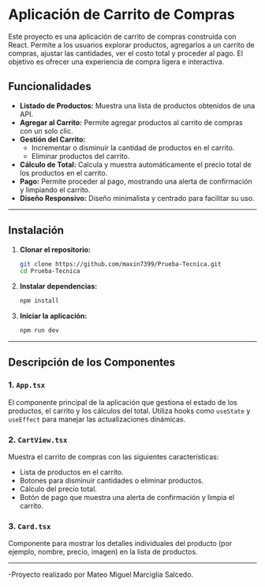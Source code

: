 # Aplicación de Carrito de Compras

Este proyecto es una aplicación de carrito de compras construida con React. Permite a los usuarios explorar productos, agregarlos a un carrito de compras, ajustar las cantidades, ver el costo total y proceder al pago. El objetivo es ofrecer una experiencia de compra ligera e interactiva.

## Funcionalidades

- **Listado de Productos:** Muestra una lista de productos obtenidos de una API.
- **Agregar al Carrito:** Permite agregar productos al carrito de compras con un solo clic.
- **Gestión del Carrito:**
  - Incrementar o disminuir la cantidad de productos en el carrito.
  - Eliminar productos del carrito.
- **Cálculo de Total:** Calcula y muestra automáticamente el precio total de los productos en el carrito.
- **Pago:** Permite proceder al pago, mostrando una alerta de confirmación y limpiando el carrito.
- **Diseño Responsivo:** Diseño minimalista y centrado para facilitar su uso.

---

## Instalación

1. **Clonar el repositorio:**
   ```bash
   git clone https://github.com/maxin7399/Prueba-Tecnica.git
   cd Prueba-Tecnica
   ```

2. **Instalar dependencias:**
   ```bash
   npm install
   ```

3. **Iniciar la aplicación:**
   ```bash
   npm run dev
   ```

---

## Descripción de los Componentes

### 1. `App.tsx`
El componente principal de la aplicación que gestiona el estado de los productos, el carrito y los cálculos del total. Utiliza hooks como `useState` y `useEffect` para manejar las actualizaciones dinámicas.

### 2. `CartView.tsx`
Muestra el carrito de compras con las siguientes características:
- Lista de productos en el carrito.
- Botones para disminuir cantidades o eliminar productos.
- Cálculo del precio total.
- Botón de pago que muestra una alerta de confirmación y limpia el carrito.

### 3. `Card.tsx`
Componente para mostrar los detalles individuales del producto (por ejemplo, nombre, precio, imagen) en la lista de productos.

---
-Proyecto realizado por Mateo Miguel Marciglia Salcedo.